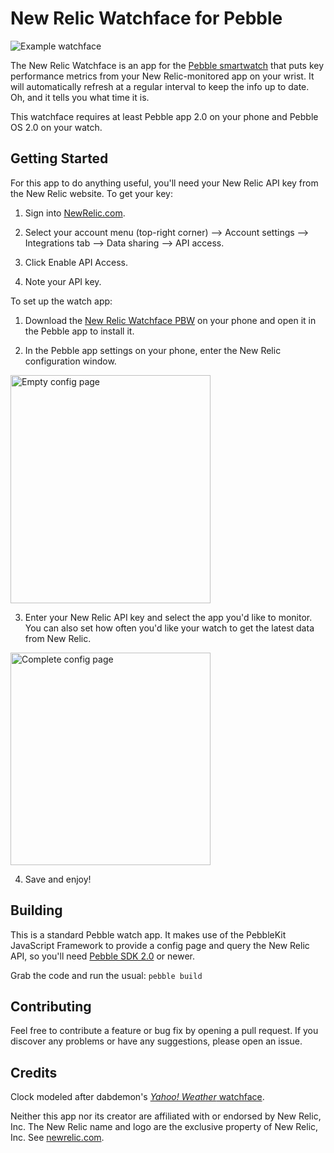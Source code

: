 New Relic Watchface for Pebble
==============================

<img src="http://chrisregado.github.io/newrelic-watch/screenshots/watchface.png" alt="Example watchface"/>

The New Relic Watchface is an app for the [Pebble smartwatch](http://getpebble.com) 
that puts key performance metrics from your New Relic-monitored app on your 
wrist. It will automatically refresh at a regular interval to keep the info 
up to date. Oh, and it tells you what time it is.

This watchface requires at least Pebble app 2.0 on your phone and Pebble OS 2.0
on your watch.


Getting Started
---------------

For this app to do anything useful, you'll need your New Relic API key from the 
New Relic website. To get your key:

1. Sign into [NewRelic.com](https://newrelic.com).

2. Select your account menu (top-right corner) --> Account settings --> 
Integrations tab --> Data sharing --> API access.

3. Click Enable API Access.

4. Note your API key.

To set up the watch app:

1. Download the 
[New Relic Watchface PBW](https://github.com/chrisregado/newrelic-watch/releases/download/v1.0.1/newrelic-watch.pbw)
on your phone and open it in the Pebble app to install it.

2. In the Pebble app settings on your phone, enter the New Relic configuration
window.

  <img src="http://chrisregado.github.io/newrelic-watch/screenshots/config_blank.png" alt="Empty config page" width="320" height="365"/>

3. Enter your New Relic API key and select the app you'd like to monitor.
You can also set how often you'd like your watch to get the latest data from
New Relic.

  <img src="http://chrisregado.github.io/newrelic-watch/screenshots/config_complete.png" alt="Complete config page" width="320" height="340"/>

4. Save and enjoy!


Building
--------
This is a standard Pebble watch app. It makes use of the PebbleKit JavaScript
Framework to provide a config page and query the New Relic API, so you'll need
[Pebble SDK 2.0](https://developer.getpebble.com/2/getting-started/) or newer.

Grab the code and run the usual:
````pebble build````


Contributing
------------

Feel free to contribute a feature or bug fix by opening a pull request.
If you discover any problems or have any suggestions, please open an issue.


Credits
-------

Clock modeled after dabdemon's 
[*Yahoo! Weather* watchface](http://www.mypebblefaces.com/apps/9518/7807/).

Neither this app nor its creator are affiliated with or endorsed by New 
Relic, Inc. The New Relic name and logo are the exclusive property of New 
Relic, Inc. See [newrelic.com](http://newrelic.com).
